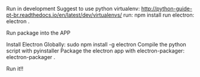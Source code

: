 Run in development
Suggest to use python virtualenv: 
http://python-guide-pt-br.readthedocs.io/en/latest/dev/virtualenvs/
run: npm install
run electron: electron .

Run package into the APP

Install Electron Globally: sudo npm install -g electron
Compile the python script with pyinstaller
Package the electron app with electron-packager: electron-packager .

Run it!!
